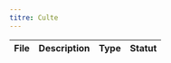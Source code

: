 ```yaml
---
titre: Culte
---
```


<!-- START-ABILITY-TABLE -->

| File | Description | Type | Statut |
| ---- | ----------- | ---- | ------ |

<!-- END-ABILITY-TABLE -->